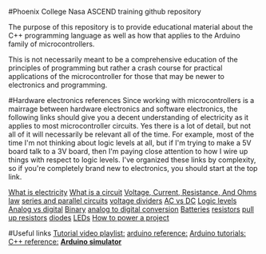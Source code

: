 #Phoenix College Nasa ASCEND training github repository


The purpose of this repository is to provide educational material about the C++ programming language as well as how that applies to the Arduino family of microcontrollers.

This is not necessarily meant to be a comprehensive education of the principles of programming but rather a crash course for practical applications of the microcontroller for those that may be newer to electronics and programming.



#Hardware electronics references
Since working with microcontrollers is a mairrage between hardware electronics and software electronics, the following links should give you a decent understanding of electricity as it applies to most microcontroller circuits. Yes there is a lot of detail, but not all of it will necessarily be relevant all of the time. For example, most of the time I'm not thinking about logic levels at all, but if I'm trying to make a 5V board talk to a 3V board, then I'm paying close attention to how I wire up things with respect to logic levels. I've organized these links by complexity, so if you're completely brand new to electronics, you should start at the top link.

[What is electricity](https://goo.gl/Ci8llI)
[What is a circuit](https://goo.gl/Vy6rWI)
[Voltage, Current, Resistance, And Ohms law](https://goo.gl/sQPJ09)
[series and parallel circuits](https://goo.gl/XbJZII)
[voltage dividers](https://goo.gl/NPecLf)
[AC vs DC](https://goo.gl/iTfvuZ)
[Logic levels](https://goo.gl/Vam1bg)
[Analog vs digital](https://goo.gl/ypE6zZ)
[Binary](https://goo.gl/5jeSUQ)
[analog to digital conversion](https://goo.gl/H27hx5)
[Batteries](https://goo.gl/ByXefr)
[resistors](https://goo.gl/yGYLjd)
[pull up resistors](https://goo.gl/cm922C)
[diodes](https://goo.gl/ULDYds)
[LEDs](https://goo.gl/l3hy9W)
[How to power a project](https://goo.gl/z5ESu8)





#Useful links
[Tutorial video playlist:](https://www.youtube.com/playlist?list=PL25XRuJYibU9oZYxqpnBtaXeQszfYavCX "Be kind, rewind...")
[arduino reference:](https://www.arduino.cc/en/Reference/HomePage)
[Arduino tutorials:](https://www.arduino.cc/en/Tutorial/HomePage)
[C++ reference:](http://www.cplusplus.com/)
[**Arduino simulator**](https://circuits.io/ "in case you don't have an arduino or want to confirm how it would work on hardware")
